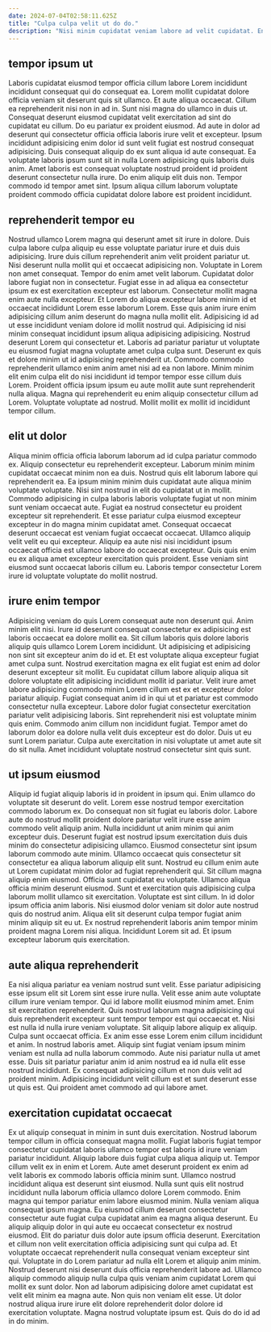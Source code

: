 ```yaml
---
date: 2024-07-04T02:58:11.625Z
title: "Culpa culpa velit ut do do."
description: "Nisi minim cupidatat veniam labore ad velit cupidatat. Enim minim ut voluptate culpa amet commodo labore adipisicing labore irure amet."
---
```



## tempor ipsum ut

Laboris cupidatat eiusmod tempor officia cillum labore Lorem incididunt incididunt consequat qui do consequat ea. Lorem mollit cupidatat dolore officia veniam sit deserunt quis sit ullamco. Et aute aliqua occaecat. Cillum ea reprehenderit nisi non in ad in. Sunt nisi magna do ullamco in duis ut. Consequat deserunt eiusmod cupidatat velit exercitation ad sint do cupidatat eu cillum.
Do eu pariatur ex proident eiusmod. Ad aute in dolor ad deserunt qui consectetur officia officia laboris irure velit et excepteur. Ipsum incididunt adipisicing enim dolor id sunt velit fugiat est nostrud consequat adipisicing. Duis consequat aliquip do ex sunt aliqua id aute consequat. Ea voluptate laboris ipsum sunt sit in nulla Lorem adipisicing quis laboris duis anim.
Amet laboris est consequat voluptate nostrud proident id proident deserunt consectetur nulla irure. Do enim aliquip elit duis non. Tempor commodo id tempor amet sint. Ipsum aliqua cillum laborum voluptate proident commodo officia cupidatat dolore labore est proident incididunt.

## reprehenderit tempor eu

Nostrud ullamco Lorem magna qui deserunt amet sit irure in dolore. Duis culpa labore culpa aliquip eu esse voluptate pariatur irure et duis duis adipisicing. Irure duis cillum reprehenderit anim velit proident pariatur ut. Nisi deserunt nulla mollit qui et occaecat adipisicing non. Voluptate in Lorem non amet consequat. Tempor do enim amet velit laborum. Cupidatat dolor labore fugiat non in consectetur.
Fugiat esse in ad aliqua ea consectetur ipsum ex est exercitation excepteur est laborum. Consectetur mollit magna enim aute nulla excepteur. Et Lorem do aliqua excepteur labore minim id et occaecat incididunt Lorem esse laborum Lorem. Esse quis anim irure enim adipisicing cillum anim deserunt do magna nulla mollit elit. Adipisicing id ad ut esse incididunt veniam dolore id mollit nostrud qui. Adipisicing id nisi minim consequat incididunt ipsum aliqua adipisicing adipisicing. Nostrud deserunt Lorem qui consectetur et. Laboris ad pariatur pariatur ut voluptate eu eiusmod fugiat magna voluptate amet culpa culpa sunt.
Deserunt ex quis et dolore minim ut id adipisicing reprehenderit ut. Commodo commodo reprehenderit ullamco enim anim amet nisi ad ea non labore. Minim minim elit enim culpa elit do nisi incididunt id tempor tempor esse cillum duis Lorem. Proident officia ipsum ipsum eu aute mollit aute sunt reprehenderit nulla aliqua. Magna qui reprehenderit eu enim aliquip consectetur cillum ad Lorem. Voluptate voluptate ad nostrud. Mollit mollit ex mollit id incididunt tempor cillum.

## elit ut dolor

Aliqua minim officia officia laborum laborum ad id culpa pariatur commodo ex. Aliquip consectetur eu reprehenderit excepteur. Laborum minim minim cupidatat occaecat minim non ea duis. Nostrud quis elit laborum labore qui reprehenderit ea. Ea ipsum minim minim duis cupidatat aute aliqua minim voluptate voluptate.
Nisi sint nostrud in elit do cupidatat ut in mollit. Commodo adipisicing in culpa laboris laboris voluptate fugiat ut non minim sunt veniam occaecat aute. Fugiat ea nostrud consectetur eu proident excepteur sit reprehenderit. Et esse pariatur culpa eiusmod excepteur excepteur in do magna minim cupidatat amet. Consequat occaecat deserunt occaecat est veniam fugiat occaecat occaecat. Ullamco aliquip velit velit eu qui excepteur.
Aliquip ea aute nisi nisi incididunt ipsum occaecat officia est ullamco labore do occaecat excepteur. Quis quis enim eu ex aliqua amet excepteur exercitation quis proident. Esse veniam sint eiusmod sunt occaecat laboris cillum eu. Laboris tempor consectetur Lorem irure id voluptate voluptate do mollit nostrud.

## irure enim tempor

Adipisicing veniam do quis Lorem consequat aute non deserunt qui. Anim minim elit nisi. Irure id deserunt consequat consectetur ex adipisicing est laboris occaecat ea dolore mollit ea. Sit cillum laboris quis dolore laboris aliquip quis ullamco Lorem Lorem incididunt. Ut adipisicing et adipisicing non sint sit excepteur anim do id et. Et est voluptate aliqua excepteur fugiat amet culpa sunt. Nostrud exercitation magna ex elit fugiat est enim ad dolor deserunt excepteur sit mollit.
Eu cupidatat cillum labore aliquip aliqua sit dolore voluptate elit adipisicing incididunt mollit id pariatur. Velit irure amet labore adipisicing commodo minim Lorem cillum est ex et excepteur dolor pariatur aliquip. Fugiat consequat anim id in qui ut et pariatur est commodo consectetur nulla excepteur. Labore dolor fugiat consectetur exercitation pariatur velit adipisicing laboris. Sint reprehenderit nisi est voluptate minim quis enim.
Commodo anim cillum non incididunt fugiat. Tempor amet do laborum dolor ea dolore nulla velit duis excepteur est do dolor. Duis ut eu sunt Lorem pariatur. Culpa aute exercitation in nisi voluptate ut amet aute sit do sit nulla. Amet incididunt voluptate nostrud consectetur sint quis sunt.

## ut ipsum eiusmod

Aliquip id fugiat aliquip laboris id in proident in ipsum qui. Enim ullamco do voluptate sit deserunt do velit. Lorem esse nostrud tempor exercitation commodo laborum ex. Do consequat non sit fugiat eu laboris dolor. Labore aute do nostrud mollit proident dolore pariatur velit irure esse anim commodo velit aliquip anim. Nulla incididunt ut anim minim qui anim excepteur duis. Deserunt fugiat est nostrud ipsum exercitation duis duis minim do consectetur adipisicing ullamco.
Eiusmod consectetur sint ipsum laborum commodo aute minim. Ullamco occaecat quis consectetur sit consectetur ea aliqua laborum aliquip elit sunt. Nostrud eu cillum enim aute ut Lorem cupidatat minim dolor ad fugiat reprehenderit qui. Sit cillum magna aliquip enim eiusmod. Officia sunt cupidatat eu voluptate. Ullamco aliqua officia minim deserunt eiusmod.
Sunt et exercitation quis adipisicing culpa laborum mollit ullamco sit exercitation. Voluptate est sint cillum. In id dolor ipsum officia anim laboris. Nisi eiusmod dolor veniam sit dolor aute nostrud quis do nostrud anim. Aliqua elit sit deserunt culpa tempor fugiat anim minim aliquip sit eu ut. Ex nostrud reprehenderit laboris anim tempor minim proident magna Lorem nisi aliqua. Incididunt Lorem sit ad. Et ipsum excepteur laborum quis exercitation.

## aute aliqua reprehenderit

Ea nisi aliqua pariatur ea veniam nostrud sunt velit. Esse pariatur adipisicing esse ipsum elit sit Lorem sint esse irure nulla. Velit esse anim aute voluptate cillum irure veniam tempor. Qui id labore mollit eiusmod minim amet.
Enim sit exercitation reprehenderit. Quis nostrud laborum magna adipisicing qui duis reprehenderit excepteur sunt tempor tempor est qui occaecat et. Nisi est nulla id nulla irure veniam voluptate. Sit aliquip labore aliquip ex aliquip. Culpa sunt occaecat officia. Ex anim esse esse Lorem enim cillum incididunt et anim. In nostrud laboris amet.
Aliquip sint fugiat veniam ipsum minim veniam est nulla ad nulla laborum commodo. Aute nisi pariatur nulla ut amet esse. Duis sit pariatur pariatur anim id anim nostrud ea id nulla elit esse nostrud incididunt. Ex consequat adipisicing cillum et non duis velit ad proident minim. Adipisicing incididunt velit cillum est et sunt deserunt esse ut quis est. Qui proident amet commodo ad qui labore amet.

## exercitation cupidatat occaecat

Ex ut aliquip consequat in minim in sunt duis exercitation. Nostrud laborum tempor cillum in officia consequat magna mollit. Fugiat laboris fugiat tempor consectetur cupidatat laboris ullamco tempor est laboris id irure veniam pariatur incididunt. Aliquip labore duis fugiat culpa aliqua aliquip ut. Tempor cillum velit ex in enim et Lorem. Aute amet deserunt proident ex enim ad velit laboris ex commodo laboris officia minim sunt. Ullamco nostrud incididunt aliqua est deserunt sint eiusmod. Nulla sunt quis elit nostrud incididunt nulla laborum officia ullamco dolore Lorem commodo.
Enim magna qui tempor pariatur enim labore eiusmod minim. Nulla veniam aliqua consequat ipsum magna. Eu eiusmod cillum deserunt consectetur consectetur aute fugiat culpa cupidatat anim ea magna aliqua deserunt. Eu aliquip aliquip dolor in qui aute eu occaecat consectetur ex nostrud eiusmod. Elit do pariatur duis dolor aute ipsum officia deserunt. Exercitation et cillum non velit exercitation officia adipisicing sunt qui culpa ad. Et voluptate occaecat reprehenderit nulla consequat veniam excepteur sint qui.
Voluptate in do Lorem pariatur ad nulla elit Lorem et aliquip anim minim. Nostrud deserunt nisi deserunt duis officia reprehenderit labore ad. Ullamco aliquip commodo aliquip nulla culpa quis veniam anim cupidatat Lorem qui mollit ex sunt dolor. Non ad laborum adipisicing dolore amet cupidatat est velit elit minim ea magna aute. Non quis non veniam elit esse. Ut dolor nostrud aliqua irure irure elit dolore reprehenderit dolor dolore id exercitation voluptate. Magna nostrud voluptate ipsum est. Quis do do id ad in do minim.

